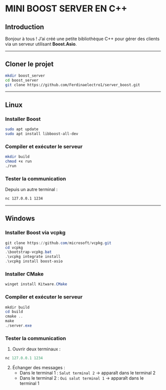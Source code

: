 # MINI BOOST SERVER EN C++

## Introduction
Bonjour à tous !
J’ai créé une petite bibliothèque C++ pour gérer des clients via un serveur utilisant **Boost.Asio**.

---

## Cloner le projet
```bash
mkdir boost_server
cd boost_server
git clone https://github.com/Ferdinaelectro1/server_boost.git
```

---

## Linux

### Installer Boost
```bash
sudo apt update
sudo apt install libboost-all-dev
```

### Compiler et exécuter le serveur
```bash
mkdir build
chmod +x run
./run
```

### Tester la communication
Depuis un autre terminal :
```bash
nc 127.0.0.1 1234
```

---

## Windows

### Installer Boost via vcpkg
```powershell
git clone https://github.com/microsoft/vcpkg.git
cd vcpkg
.\bootstrap-vcpkg.bat
.\vcpkg integrate install
.\vcpkg install boost-asio
```

### Installer CMake
```powershell
winget install Kitware.CMake
```

### Compiler et exécuter le serveur
```powershell
mkdir build
cd build
cmake ..
make
./server.exe
```

### Tester la communication
1. Ouvrir deux terminaux :
```powershell
nc 127.0.0.1 1234
```

2. Échanger des messages :
   - Dans le terminal 1 : `Salut terminal 2` → apparaît dans le terminal 2
   - Dans le terminal 2 : `Oui salut terminal 1` → apparaît dans le terminal 1

